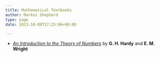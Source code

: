 ```yaml
---
title: Mathematical Textbooks
author: Markus Shepherd
type: page
date: 2013-10-09T17:25:06+00:00

---
```

  * <a title="Buy the book on amazon.co.uk" href="http://www.amazon.co.uk/gp/product/0199219869/ref=as_li_tf_tl?ie=UTF8&camp=1634&creative=6738&creativeASIN=0199219869&linkCode=as2&tag=riemannhypo-21" target="_blank"><em>An Introduction to the Theory of Numbers</em></a> by **G. H. Hardy** and **E. M. Wright**